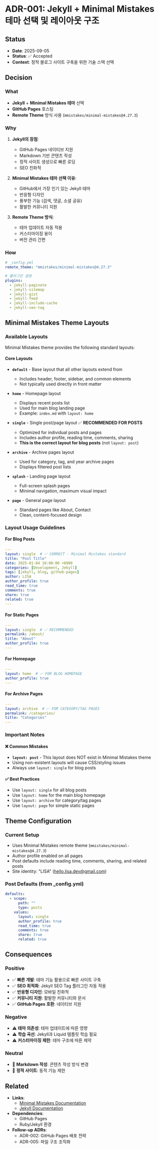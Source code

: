 # ADR-001: Jekyll + Minimal Mistakes 테마 선택 및 레이아웃 구조

## Status
- **Date**: 2025-09-05
- **Status**: ✅ Accepted
- **Context**: 정적 블로그 사이트 구축을 위한 기술 스택 선택

## Decision

### What
- **Jekyll** + **Minimal Mistakes 테마** 선택
- **GitHub Pages** 호스팅
- **Remote Theme** 방식 사용 (`mmistakes/minimal-mistakes@4.27.3`)

### Why
1. **Jekyll의 장점**:
   - GitHub Pages 네이티브 지원
   - Markdown 기반 콘텐츠 작성
   - 정적 사이트 생성으로 빠른 로딩
   - SEO 친화적

2. **Minimal Mistakes 테마 선택 이유**:
   - GitHub에서 가장 인기 있는 Jekyll 테마
   - 반응형 디자인
   - 풍부한 기능 (검색, 댓글, 소셜 공유)
   - 활발한 커뮤니티 지원

3. **Remote Theme 방식**:
   - 테마 업데이트 자동 적용
   - 커스터마이징 용이
   - 버전 관리 간편

### How
```yaml
# _config.yml
remote_theme: "mmistakes/minimal-mistakes@4.27.3"

# 플러그인 설정
plugins:
  - jekyll-paginate
  - jekyll-sitemap
  - jekyll-gist
  - jekyll-feed
  - jekyll-include-cache
  - jekyll-seo-tag
```

## Minimal Mistakes Theme Layouts

### Available Layouts
Minimal Mistakes theme provides the following standard layouts:

#### Core Layouts
- **`default`** - Base layout that all other layouts extend from
  - Includes header, footer, sidebar, and common elements
  - Not typically used directly in front matter

- **`home`** - Homepage layout
  - Displays recent posts list
  - Used for main blog landing page
  - Example: `index.md` with `layout: home`

- **`single`** - Single post/page layout ✅ **RECOMMENDED FOR POSTS**
  - Optimized for individual posts and pages
  - Includes author profile, reading time, comments, sharing
  - **This is the correct layout for blog posts** (not `layout: post`)

- **`archive`** - Archive pages layout
  - Used for category, tag, and year archive pages
  - Displays filtered post lists

- **`splash`** - Landing page layout
  - Full-screen splash pages
  - Minimal navigation, maximum visual impact

- **`page`** - General page layout
  - Standard pages like About, Contact
  - Clean, content-focused design

### Layout Usage Guidelines

#### For Blog Posts
```yaml
---
layout: single  # ✅ CORRECT - Minimal Mistakes standard
title: "Post Title"
date: 2025-01-04 10:00:00 +0900
categories: [Development, Jekyll]
tags: [jekyll, blog, github-pages]
author: LISA
author_profile: true
read_time: true
comments: true
share: true
related: true
---
```

#### For Static Pages
```yaml
---
layout: single  # ✅ RECOMMENDED
permalink: /about/
title: "About"
author_profile: true
---
```

#### For Homepage
```yaml
---
layout: home  # ✅ FOR BLOG HOMEPAGE
author_profile: true
---
```

#### For Archive Pages
```yaml
---
layout: archive  # ✅ FOR CATEGORY/TAG PAGES
permalink: /categories/
title: "Categories"
---
```

### Important Notes

#### ❌ Common Mistakes
- **`layout: post`** - This layout does NOT exist in Minimal Mistakes theme
- Using non-existent layouts will cause CSS/styling issues
- Always use `layout: single` for blog posts

#### ✅ Best Practices
- Use `layout: single` for all blog posts
- Use `layout: home` for the main blog homepage
- Use `layout: archive` for category/tag pages
- Use `layout: page` for simple static pages

## Theme Configuration

### Current Setup
- Uses Minimal Mistakes remote theme (`mmistakes/minimal-mistakes@4.27.3`)
- Author profile enabled on all pages
- Post defaults include reading time, comments, sharing, and related posts
- Site identity: "LISA" (hello.lisa.dev@gmail.com)

### Post Defaults (from _config.yml)
```yaml
defaults:
  - scope:
      path: ""
      type: posts
    values:
      layout: single
      author_profile: true
      read_time: true
      comments: true
      share: true
      related: true
```

## Consequences

### Positive
- ✅ **빠른 개발**: 테마 기능 활용으로 빠른 사이트 구축
- ✅ **SEO 최적화**: Jekyll SEO Tag 플러그인 자동 적용
- ✅ **반응형 디자인**: 모바일 친화적
- ✅ **커뮤니티 지원**: 활발한 커뮤니티와 문서
- ✅ **GitHub Pages 호환**: 네이티브 지원

### Negative
- ⚠️ **테마 의존성**: 테마 업데이트에 따른 영향
- ⚠️ **학습 곡선**: Jekyll과 Liquid 템플릿 학습 필요
- ⚠️ **커스터마이징 제한**: 테마 구조에 따른 제약

### Neutral
- 📝 **Markdown 작성**: 콘텐츠 작성 방식 변경
- 📝 **정적 사이트**: 동적 기능 제한

## Related
- **Links**: 
  - [Minimal Mistakes Documentation](https://mmistakes.github.io/minimal-mistakes/)
  - [Jekyll Documentation](https://jekyllrb.com/)
- **Dependencies**: 
  - GitHub Pages
  - Ruby/Jekyll 환경
- **Follow-up ADRs**: 
  - ADR-002: GitHub Pages 배포 전략
  - ADR-005: 파일 구조 조직화
